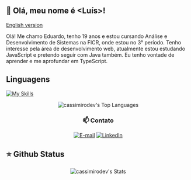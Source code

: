 ## 👾 Olá, meu nome é <Luís>!

  [English version](README_en.md)


Olá! Me chamo Eduardo, tenho 19 anos e estou cursando Análise e Desenvolvimento de Sistemas na FICR, onde estou no 3° período. Tenho interesse pela área de desenvolvimento web, atualmente estou estudando JavaScript e pretendo seguir com Java também. Eu tenho vontade de aprender e me aprofundar em TypeScript. 


## Linguagens
<div>
  
 [![My Skills](https://skillicons.dev/icons?i=js,ts,java,html,css)](https://skillicons.dev)
   
</div>



<div align="center">

   ![cassimirodev's Top Languages](https://github-readme-stats.vercel.app/api/top-langs/?username=cassimirodev&theme=dark&show_icons=true&hide_border=false&layout=compact)

  <h3> 📫 Contato </h3>

  [![E-mail](https://custom-icon-badges.demolab.com/badge/-Email-dc262d?style=for-the-badge&logo=mail&logoColor=white)](mailto:luiseduardocass06@gmail.com)
  [![LinkedIn](https://custom-icon-badges.demolab.com/badge/-LinkedIn-0A66C2?style=for-the-badge&logo=linkedin-app-white-icon)](https://www.linkedin.com/in/luiseduardocassimiro/)

</div>

## ⭐ Github Status

<div align="center" > 

![cassimirodev's Stats](https://github-readme-stats.vercel.app/api?username=cassimirodev&theme=dark&show_icons=true&hide_border=false&count_private=true)

</div> 
